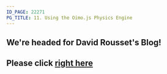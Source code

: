 ```yaml
---
ID_PAGE: 22271
PG_TITLE: 11. Using the Oimo.js Physics Engine
---
```

## We're headed for David Rousset's Blog!## Please click [right here](http://blogs.msdn.com/b/davrous/archive/2014/11/18/understanding-collisions-amp-physics-by-building-a-cool-webgl-babylon-js-demo-with-oimo-js.aspx)
